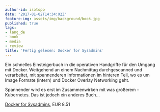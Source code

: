 ```yaml
---
author-id: isotopp
date: "2017-01-02T14:34:02Z"
feature-img: assets/img/background/book.jpg
published: true
tags:
- lang_de
- book
- media
- review
title: 'Fertig gelesen: Docker for Sysadmins'
---
```

Ein schnelles Einsteigerbuch in die operativen Handgriffe für den Umgang mit Docker. Weitgehend an einem Nachmittag durchgescanned und verarbeitet, mit spannenderen Informationen im hinteren Teil, wo es um Image Formate (intern) und Docker Overlay Networking geht.

Spannender wird es erst im Zusammenwirken mit was größerem - Kubernetes. Das ist jedoch ein anderes Buch…

[Docker for Sysadmins](https://www.amazon.de/Docker-Sysadmins-Windows-VMware-English-ebook/dp/B01LXWQUFF), EUR 8.51
